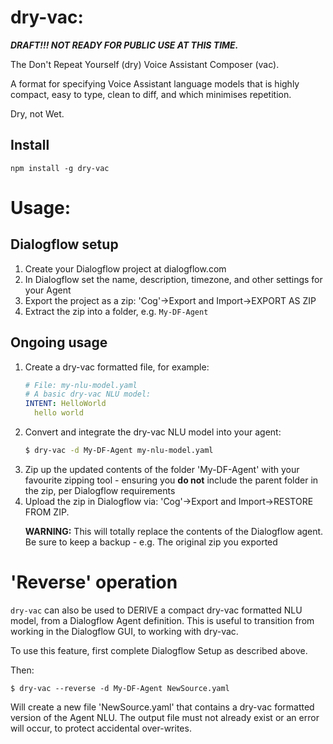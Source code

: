 # dry-vac:


***DRAFT!!! NOT READY FOR PUBLIC USE AT THIS TIME.***


The Don't Repeat Yourself (dry) Voice Assistant Composer (vac).

A format for specifying Voice Assistant language models that is highly compact, easy to type, clean to diff, and which minimises repetition.

Dry, not Wet.

## Install
```
npm install -g dry-vac
```

# Usage:

## Dialogflow setup
1. Create your Dialogflow project at dialogflow.com
2. In Dialogflow set the name, description, timezone, and other settings for your Agent
3. Export the project as a zip: 'Cog'->Export and Import->EXPORT AS ZIP
4. Extract the zip into a folder, e.g. `My-DF-Agent`

## Ongoing usage
1. Create a dry-vac formatted file, for example:
   ```yaml
   # File: my-nlu-model.yaml
   # A basic dry-vac NLU model:
   INTENT: HelloWorld
     hello world
   ```
2. Convert and integrate the dry-vac NLU model into your agent:
   ```sh
   $ dry-vac -d My-DF-Agent my-nlu-model.yaml
   ```
3. Zip up the updated contents of the folder 'My-DF-Agent' with your favourite zipping tool - ensuring you **do not** include the parent folder in the zip, per Dialogflow requirements
4. Upload the zip in Dialogflow via: 'Cog'->Export and Import->RESTORE FROM ZIP. <p>**WARNING:** This will totally replace the contents of the Dialogflow agent. Be sure to keep a backup - e.g. The original zip you exported

# 'Reverse' operation
`dry-vac` can also be used to DERIVE a compact dry-vac formatted NLU model, from a Dialogflow Agent definition. This is useful to transition from working in the Dialogflow GUI, to working with dry-vac.

To use this feature, first complete Dialogflow Setup as described above.

Then:
```
$ dry-vac --reverse -d My-DF-Agent NewSource.yaml
```

Will create a new file 'NewSource.yaml' that contains a dry-vac formatted version of the Agent NLU. The output file must not already exist or an error will occur, to protect accidental over-writes.


